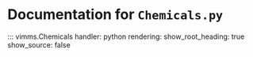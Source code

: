 # Documentation for `Chemicals.py`

::: vimms.Chemicals
    handler: python
    rendering:
      show_root_heading: true
      show_source: false